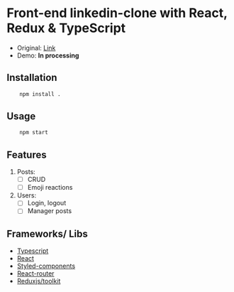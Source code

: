 # Front-end linkedin-clone with React, Redux & TypeScript

- Original: [Link](https://www.linkedin.com/)
- Demo: **In processing**

## Installation

```bash
    npm install .
```

## Usage

```bash
    npm start
```

## Features

1. Posts:
   - [ ] CRUD
   - [ ] Emoji reactions
2. Users:
   - [ ] Login, logout
   - [ ] Manager posts

## Frameworks/ Libs

- [Typescript](https://www.typescriptlang.org/)
- [React](https://facebook.github.io/react/)
- [Styled-components](https://styled-components.com/)
- [React-router](https://reactrouter.com/web)
- [Reduxjs/toolkit](https://redux-toolkit.js.org/)

